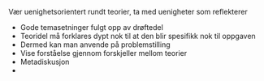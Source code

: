 Vær uenighetsorientert rundt teorier, ta med uenigheter som reflekterer
- Gode temasetninger fulgt opp av drøftedel
- Teoridel må forklares dypt nok til at den blir spesifikk nok til oppgaven
- Dermed kan man anvende på problemstilling
- Vise forståelse gjennom forskjeller mellom  teorier
- Metadiskusjon
- 